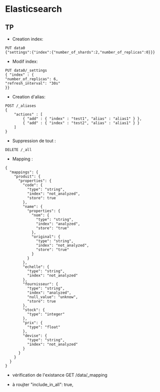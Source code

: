 # Elasticsearch

## TP 

* Creation index:
```
PUT data0
{"settings":{"index":{"number_of_shards":2,"number_of_replicas":0}}}
```

* Modif index:
```
PUT data0/_settings
{ "index" : {
"number_of_replicas": 6,
"refresh_interval": "30s"
}}
```

* Creation d'alias:
```
POST /_aliases
{
    "actions" : [
        { "add" : { "index" : "test1", "alias" : "alias1" } },
        { "add" : { "index" : "test2", "alias" : "alias1" } }
    ]
}
```

* Suppression de tout :
```
DELETE /_all
```

* Mapping :
```
{
  "mappings": {
    "produit": {
      "properties": {
        "code": {
          "type": "string",
          "index": "not_analyzed",
          "store": true
        },
        "name": {
          "properties": {
            "nom": {
              "type": "string",
              "index": "analyzed",
              "store": "true"
            },
            "original": {
              "type": "string",
              "index": "not_analyzed",
              "store": "true"
            }
          }
        },
        "echelle": {
          "type": "string",
          "index": "not_analyzed"
        },
        "fournisseur": {
          "type": "string",
          "index": "analyzed",
          "null_value": "unknow",
          "store": true
        },
        "stock": {
          "type": "integer"
        },
        "prix": {
          "type": "float"
        },
        "devise": {
          "type": "string",
          "index": "not_analyzed"
        }
      }
    }
  }
}
```
* vérification de l'existance 
GET /data/_mapping

* à roujter
"include_in_all": true, 





